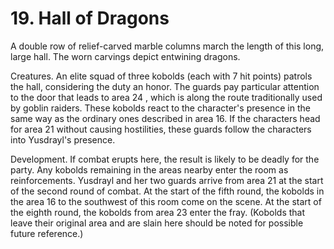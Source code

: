 # 19. Hall of Dragons

A double row of relief-carved marble columns march the length of this long, large hall. The worn carvings depict entwining dragons.

Creatures. An elite squad of three kobolds (each with 7 hit points) patrols the hall, considering the duty an honor. The guards pay particular attention to the door that leads to area 24 , which is along the route traditionally used by goblin raiders. These kobolds react to the character's presence in the same way as the ordinary ones described in area 16. If the characters head for area 21 without causing hostilities, these guards follow the characters into Yusdrayl's presence.

Development. If combat erupts here, the result is likely to be deadly for the party. Any kobolds remaining in the areas nearby enter the room as reinforcements. Yusdrayl and her two guards arrive from area 21 at the start of the second round of combat. At the start of the fifth round, the kobolds in the area 16 to the southwest of this room come on the scene. At the start of the eighth round, the kobolds from area 23 enter the fray. (Kobolds that leave their original area and are slain here should be noted for possible future reference.)